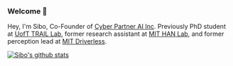 ### Welcome 👋

Hey, I'm Sibo, Co-Founder of [Cyber Partner AI Inc](https://cyberpartnerai.com/). Previously PhD student at [UofT TRAIL Lab](https://www.trailab.utias.utoronto.ca/), former research assistant at [MIT HAN Lab](https://songhan.mit.edu/), and former perception lead at [MIT Driverless](https://driverless.mit.edu/).

[![Sibo's github stats](https://github-readme-stats.vercel.app/api?username=sibozhu&count_private=true&hide=stars&show_icons=true&theme=cobalt)](http://sibozhu.com)
